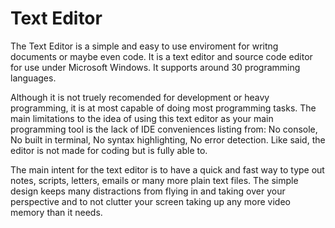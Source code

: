 # Text Editor

The Text Editor is a simple and easy to use enviroment for writng documents or maybe even code.
It is a text editor and source code editor for use under Microsoft Windows. It supports around 30
programming languages.

Although it is not truely recomended for development or heavy programming, it is at most capable of doing most
programming tasks. The main limitations to the idea of using this text editor as your main programming tool is the lack of IDE conveniences
listing from: No console, No built in terminal, No syntax highlighting, No error detection. Like said, the editor is not made for coding but is
fully able to.

The main intent for the text editor is to have a quick and fast way to type out notes, scripts, letters, emails or many more plain text files.
The simple design keeps many distractions from flying in and taking over your perspective and to not clutter your screen taking up any more
video memory than it needs. 
